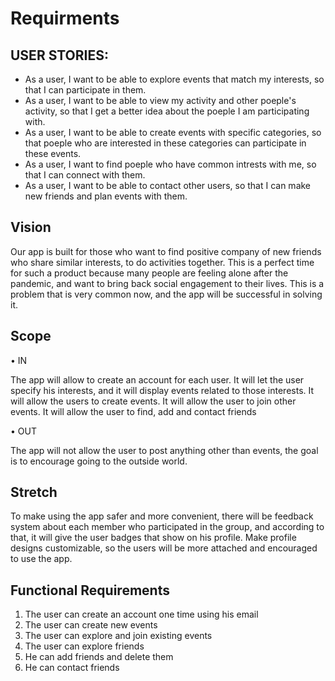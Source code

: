 # Requirments

## USER STORIES: 
- As a user, I want to be able to explore events that match my interests, so that I can participate in them.
- As a user, I want to be able to view my activity and other poeple's activity, so that I get a better idea about the poeple I am participating with. 
- As a user, I want to be able to create events with specific categories, so that poeple who are interested in these categories can participate in these events.
- As a user, I want to find poeple who have common intrests with me, so that I can connect with them.
- As a user, I want to be able to contact other users, so that I can make new friends and plan events with them.

## Vision

Our app is built for those who want to find positive company of new friends who share similar interests, to do activities together. This is a perfect time for such a product because many people are feeling alone after the pandemic, and want to bring back social engagement to their lives. 
This is a problem that is very common now, and the app will be successful in solving it. 
  
## Scope 
  
•	IN 

The app will allow to create an account for each user.
It will let the user specify his interests, and it will display events related to those interests.
It will allow the users to create events. 
It will allow the user to join other events.
It will allow the user to find, add and contact friends


•	OUT 

The app will not allow the user to post anything other than events, the goal is to encourage going to the outside world.
  
## Stretch
  
To make using the app safer and more convenient, there will be feedback system about each member who participated in the group, and according to that, it will give the user badges that show on his profile.
Make profile designs customizable, so the users will be more attached and encouraged to use the app.
  
  
## Functional Requirements

1.	The user can create an account one time using his email
2.	The user can create new events
3.	The user can explore and join existing events
4.	The user can explore friends
5.	He can add friends and delete them
6.	He can contact friends 
